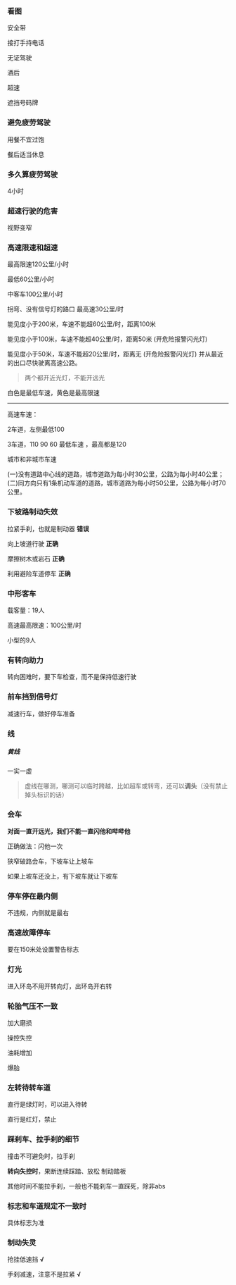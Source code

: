 ### 看图

安全带

接打手持电话

无证驾驶

酒后

超速

遮挡号码牌



### 避免疲劳驾驶

用餐不宜过饱

餐后适当休息



### 多久算疲劳驾驶

4小时



### 超速行驶的危害

视野变窄



### 高速限速和超速

最高限速120公里/小时

最低60公里/小时



中客车100公里/小时



拐弯、没有信号灯的路口   最高速30公里/时



能见度小于200米，车速不能超60公里/时，距离100米

能见度小于100米，车速不能超40公里/时，距离50米  (开危险报警闪光灯)

能见度小于50米，车速不能超20公里/时，距离无  (开危险报警闪光灯)  并从最近的出口尽快驶离高速公路。

> 两个都开近光灯，不能开远光



白色是最低车速，黄色是最高限速

-----

高速车速：

2车道，左侧最低100

3车道，110     90     60   最低车速  ，最高都是120



城市和非城市车速

(一)没有道路中心线的道路，城市道路为每小时30公里，公路为每小时40公里；
(二)同方向只有1条机动车道的道路，城市道路为每小时50公里，公路为每小时70公里。



### 下坡路制动失效

拉紧手刹，也就是制动器     **错误**

向上坡道行驶    **正确**

摩擦树木或岩石    **正确**

利用避险车道停车       **正确**



### 中形客车

载客量：19人

高速最高限速：100公里/时

小型的9人



### 有转向助力

转向困难时，要下车检查，而不是保持低速行驶



### 前车挡到信号灯

减速行车，做好停车准备



### 线

##### 黄线

一实一虚

> 虚线在哪测，哪测可以临时跨越，比如超车或转弯，还可以**调头**（没有禁止掉头标识的话）



### 会车

**对面一直开远光，我们不能一直闪他和哔哔他**

正确做法：闪他一次



狭窄破路会车，下坡车让上坡车

如果上坡车还没上，有下坡车就让下坡车



### 停车停在最内侧

不违规，内侧就是最右



### **高速故障停车**

要在150米处设置警告标志



### 灯光

进入环岛不用开转向灯，出环岛开右转



### 轮胎气压不一致

加大磨损

操控失控

油耗增加

爆胎



### 左转待转车道

直行是绿灯时，可以进入待转

直行是红灯，禁止



### 踩刹车、拉手刹的细节

撞击不可避免时，拉手刹

**转向失控时**，果断连续踩踏、放松 制动踏板

其他时间不能拉手刹，一般也不能刹车一直踩死，除非abs



### 标志和车道规定不一致时

具体标志为准



### 制动失灵

抢挂低速挡   **√**

手刹减速，注意不是拉紧    **√**

